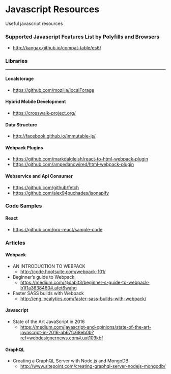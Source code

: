 # Javascript Resources
Useful javascript resources

### Supported Javascript Features List by Polyfills and Browsers

+ http://kangax.github.io/compat-table/es6/

### Libraries
---
#### Localstorage
+ https://github.com/mozilla/localForage

#### Hybrid Mobile Development
+ https://crosswalk-project.org/

#### Data Structure
+ http://facebook.github.io/immutable-js/

#### Webpack Plugins

+ https://github.com/markdalgleish/react-to-html-webpack-plugin
+ https://github.com/ampedandwired/html-webpack-plugin

#### Webservice and Api Consumer

+ https://github.com/github/fetch
+ https://github.com/alex94puchades/jsonapify

### Code Samples
#### React

+ https://github.com/pro-react/sample-code

### Articles
#### Webpack
+ AN INTRODUCTION TO WEBPACK
  + http://code.hootsuite.com/webpack-101/
+ Beginner’s guide to Webpack
  + https://medium.com/@dabit3/beginner-s-guide-to-webpack-b1f1a3638460#.afet6wahg
+ Faster SASS builds with Webpack
  + http://eng.localytics.com/faster-sass-builds-with-webpack/

#### Javascript
+ State of the Art JavaScript in 2016
  + https://medium.com/javascript-and-opinions/state-of-the-art-javascript-in-2016-ab67fc68eb0b?ref=webdesignernews.com#.uxt109kbf

#### GraphQL
+ Creating a GraphQL Server with Node.js and MongoDB
  + http://www.sitepoint.com/creating-graphql-server-nodejs-mongodb/
